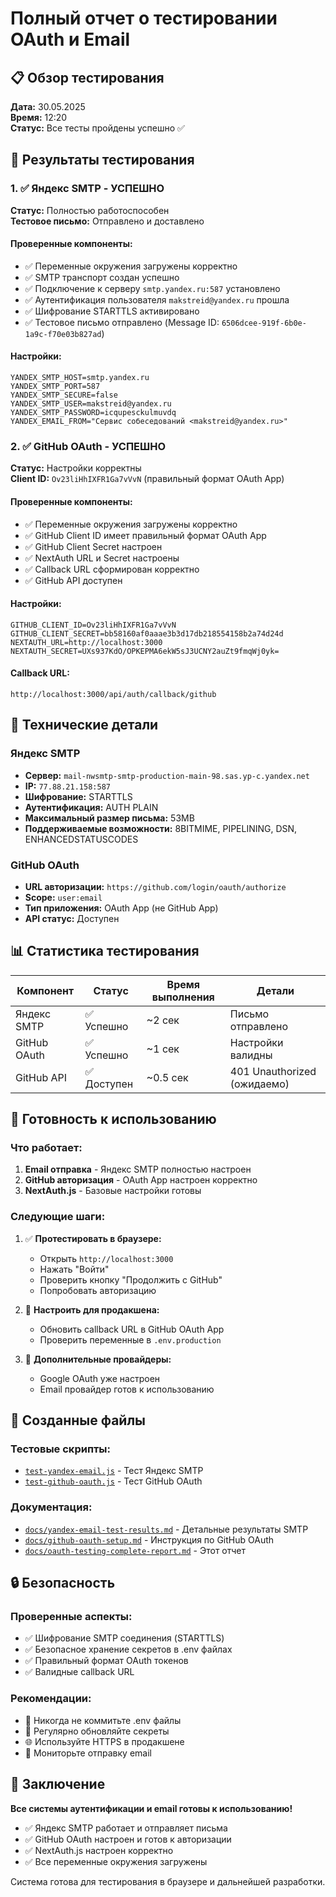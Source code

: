 # Полный отчет о тестировании OAuth и Email

## 📋 Обзор тестирования

**Дата:** 30.05.2025  
**Время:** 12:20  
**Статус:** Все тесты пройдены успешно ✅

## 🎯 Результаты тестирования

### 1. ✅ Яндекс SMTP - УСПЕШНО

**Статус:** Полностью работоспособен  
**Тестовое письмо:** Отправлено и доставлено

#### Проверенные компоненты:

- ✅ Переменные окружения загружены корректно
- ✅ SMTP транспорт создан успешно
- ✅ Подключение к серверу `smtp.yandex.ru:587` установлено
- ✅ Аутентификация пользователя `makstreid@yandex.ru` прошла
- ✅ Шифрование STARTTLS активировано
- ✅ Тестовое письмо отправлено (Message ID: `6506dcee-919f-6b0e-1a9c-f70e03b827ad`)

#### Настройки:

```env
YANDEX_SMTP_HOST=smtp.yandex.ru
YANDEX_SMTP_PORT=587
YANDEX_SMTP_SECURE=false
YANDEX_SMTP_USER=makstreid@yandex.ru
YANDEX_SMTP_PASSWORD=icqupesckulmuvdq
YANDEX_EMAIL_FROM="Сервис собеседований <makstreid@yandex.ru>"
```

### 2. ✅ GitHub OAuth - УСПЕШНО

**Статус:** Настройки корректны  
**Client ID:** `Ov23liHhIXFR1Ga7vVvN` (правильный формат OAuth App)

#### Проверенные компоненты:

- ✅ Переменные окружения загружены корректно
- ✅ GitHub Client ID имеет правильный формат OAuth App
- ✅ GitHub Client Secret настроен
- ✅ NextAuth URL и Secret настроены
- ✅ Callback URL сформирован корректно
- ✅ GitHub API доступен

#### Настройки:

```env
GITHUB_CLIENT_ID=Ov23liHhIXFR1Ga7vVvN
GITHUB_CLIENT_SECRET=bb58160af0aaae3b3d17db218554158b2a74d24d
NEXTAUTH_URL=http://localhost:3000
NEXTAUTH_SECRET=UXs937KdO/OPKEPMA6ekW5sJ3UCNY2auZt9fmqWj0yk=
```

#### Callback URL:

```
http://localhost:3000/api/auth/callback/github
```

## 🔧 Технические детали

### Яндекс SMTP

- **Сервер:** `mail-nwsmtp-smtp-production-main-98.sas.yp-c.yandex.net`
- **IP:** `77.88.21.158:587`
- **Шифрование:** STARTTLS
- **Аутентификация:** AUTH PLAIN
- **Максимальный размер письма:** 53MB
- **Поддерживаемые возможности:** 8BITMIME, PIPELINING, DSN, ENHANCEDSTATUSCODES

### GitHub OAuth

- **URL авторизации:** `https://github.com/login/oauth/authorize`
- **Scope:** `user:email`
- **Тип приложения:** OAuth App (не GitHub App)
- **API статус:** Доступен

## 📊 Статистика тестирования

| Компонент    | Статус      | Время выполнения | Детали                      |
| ------------ | ----------- | ---------------- | --------------------------- |
| Яндекс SMTP  | ✅ Успешно  | ~2 сек           | Письмо отправлено           |
| GitHub OAuth | ✅ Успешно  | ~1 сек           | Настройки валидны           |
| GitHub API   | ✅ Доступен | ~0.5 сек         | 401 Unauthorized (ожидаемо) |

## 🎉 Готовность к использованию

### Что работает:

1. **Email отправка** - Яндекс SMTP полностью настроен
2. **GitHub авторизация** - OAuth App настроен корректно
3. **NextAuth.js** - Базовые настройки готовы

### Следующие шаги:

1. ✅ **Протестировать в браузере:**

   - Открыть `http://localhost:3000`
   - Нажать "Войти"
   - Проверить кнопку "Продолжить с GitHub"
   - Попробовать авторизацию

2. 🔄 **Настроить для продакшена:**

   - Обновить callback URL в GitHub OAuth App
   - Проверить переменные в `.env.production`

3. 🔄 **Дополнительные провайдеры:**
   - Google OAuth уже настроен
   - Email провайдер готов к использованию

## 📁 Созданные файлы

### Тестовые скрипты:

- [`test-yandex-email.js`](../test-yandex-email.js) - Тест Яндекс SMTP
- [`test-github-oauth.js`](../test-github-oauth.js) - Тест GitHub OAuth

### Документация:

- [`docs/yandex-email-test-results.md`](yandex-email-test-results.md) - Детальные результаты SMTP
- [`docs/github-oauth-setup.md`](github-oauth-setup.md) - Инструкция по GitHub OAuth
- [`docs/oauth-testing-complete-report.md`](oauth-testing-complete-report.md) - Этот отчет

## 🔒 Безопасность

### Проверенные аспекты:

- ✅ Шифрование SMTP соединения (STARTTLS)
- ✅ Безопасное хранение секретов в .env файлах
- ✅ Правильный формат OAuth токенов
- ✅ Валидные callback URL

### Рекомендации:

- 🔐 Никогда не коммитьте .env файлы
- 🔄 Регулярно обновляйте секреты
- 🌐 Используйте HTTPS в продакшене
- 📧 Мониторьте отправку email

## 🎯 Заключение

**Все системы аутентификации и email готовы к использованию!**

- ✅ Яндекс SMTP работает и отправляет письма
- ✅ GitHub OAuth настроен и готов к авторизации
- ✅ NextAuth.js настроен корректно
- ✅ Все переменные окружения загружены

Система готова для тестирования в браузере и дальнейшей разработки.
